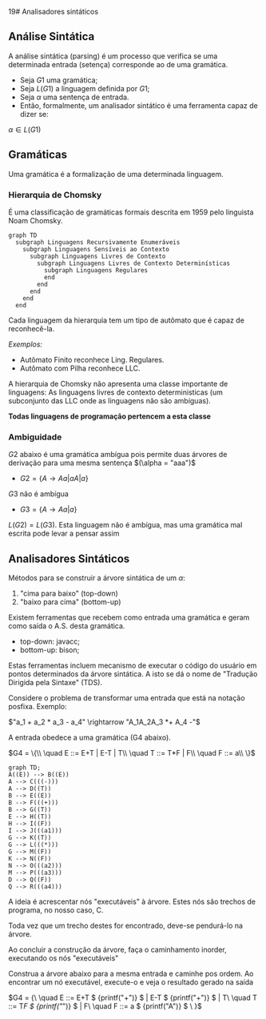 19# Analisadores sintáticos

## Análise Sintática

A análise sintática (parsing) é um processo que verifica se uma determinada entrada (setença) corresponde ao de uma gramática.

- Seja $G1$ uma gramática;
- Seja $L(G1)$ a linguagem definida por $G1$;
- Seja $\alpha$ uma sentença de entrada.
- Então, formalmente, um analisador sintático é uma ferramenta capaz de dizer se:

$\alpha \in L(G1)$

## Gramáticas

Uma gramática é a formalização de uma determinada linguagem.

### Hierarquia de Chomsky

É uma classificação de gramáticas formais descrita em 1959 pelo linguista Noam Chomsky.

```mermaid
graph TD
  subgraph Linguagens Recursivamente Enumeráveis
    subgraph Linguagens Sensíveis ao Contexto 
      subgraph Linguagens Livres de Contexto 
        subgraph Linguagens Livres de Contexto Determinísticas
          subgraph Linguagens Regulares 
          end
        end
      end
    end
  end
```
Cada linguagem da hierarquia tem um tipo de autômato que é capaz de reconhecê-la.

*Exemplos:*
- Autômato Finito reconhece Ling. Regulares.
- Autômato com Pilha reconhece LLC.

A hierarquia de Chomsky não apresenta uma classe importante de linguagens: As linguagens livres de contexto deterministicas (um subconjunto das LLC onde as linguagens não são ambíguas).

**Todas linguagens de programação pertencem a esta classe**

### Ambiguidade

$G2$ abaixo é uma gramática ambígua pois permite duas árvores de derivação para uma mesma sentença $(\alpha = "aaa")$

- $G2 = \{A \rightarrow Aa|aA|a\}$

$G3$ não é ambígua

- $G3 = \{A \rightarrow Aa|a\}$

$L(G2) = L(G3)$.
Esta linguagem não é ambígua, mas uma gramática mal escrita pode levar a pensar assim

## Analisadores Sintáticos

Métodos para se construir a árvore sintática de um $\alpha$:
1. "cima para baixo" (top-down)
2. "baixo para cima" (bottom-up)

Existem ferramentas que recebem como entrada uma gramática e geram como saída o A.S. desta gramática.

- top-down: javacc;
- bottom-up: bison;

Estas ferramentas incluem mecanismo de executar o código do usuário em pontos determinados da árvore sintática. A isto se dá o nome de "Tradução Dirigida pela Sintaxe" (TDS).

Considere o problema de transformar uma entrada que está na notação posfixa. Exemplo:

$"a_1 + a_2 * a_3 - a_4" \rightarrow "A_1A_2A_3 *+ A_4 -"$

A entrada obedece a uma gramática (G4 abaixo).

$G4 = \{\\
\quad E ::= E+T | E-T | T\\
\quad T ::= T*F | F\\
\quad F ::= a\\
\}$

```mermaid
graph TD;
A((E)) --> B((E))
A --> C(((-)))
A --> D((T))
B --> E((E))
B --> F(((+)))
B --> G((T))
E --> H((T))
H --> I((F))
I --> J(((a1)))
G --> K((T))
G --> L(((*)))
G --> M((F))
K --> N((F))
N --> O(((a2)))
M --> P(((a3)))
D --> Q((F))
Q --> R(((a4)))
```
A ideia é acrescentar nós "executáveis" à árvore. Estes nós são trechos de programa, no nosso caso, C.

Toda vez que um trecho destes for encontrado, deve-se pendurá-lo na árvore.

Ao concluir a construção da árvore, faça o caminhamento inorder, executando os nós "executáveis"

Construa a árvore abaixo para a mesma entrada e caminhe pos ordem. Ao encontrar um nó executável, execute-o e veja o resultado gerado na saída

$G4 = \{\\
\quad E ::= E+T $ {printf("+")} $ | E-T $ {printf("+")} $ | T\\
\quad T ::= T*F $ {printf("*")} $ | F\\
\quad F ::= a $ {printf("A")} $ \\
\}$


